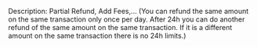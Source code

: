 Description: Partial Refund, Add Fees,… (You can refund the same amount on the same transaction only once per day. After 24h you can do another refund of the same amount on the same transaction. If it is a different amount on the same transaction there is no 24h limits.)